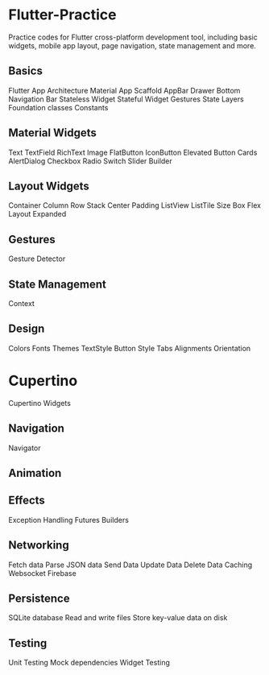 # Flutter-Practice
Practice codes for Flutter cross-platform development tool, including basic widgets, mobile app layout, page navigation, state management and more.

## Basics
Flutter App Architecture
Material App
Scaffold
AppBar
Drawer
Bottom Navigation Bar
Stateless Widget
Stateful Widget
Gestures
State
Layers
Foundation classes
Constants

## Material Widgets
Text
TextField
RichText
Image
FlatButton
IconButton
Elevated Button
Cards
AlertDialog
Checkbox
Radio
Switch
Slider
Builder

## Layout Widgets
Container
Column
Row
Stack
Center
Padding
ListView
ListTile
Size Box
Flex Layout
Expanded

## Gestures
Gesture Detector

## State Management
Context

## Design
Colors
Fonts
Themes
TextStyle
Button Style
Tabs
Alignments
Orientation

# Cupertino
Cupertino Widgets

## Navigation
Navigator

## Animation

## Effects

Exception Handling
Futures Builders

## Networking
Fetch data
Parse JSON data
Send Data
Update Data
Delete Data
Caching
Websocket
Firebase

## Persistence
SQLite database
Read and write files
Store key-value data on disk

## Testing
Unit Testing
Mock dependencies
Widget Testing
